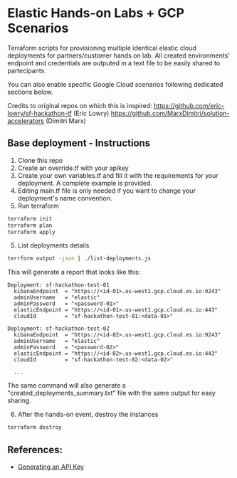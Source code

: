 # Elastic Hands-on Labs + GCP Scenarios
Terraform scripts for provisioning multiple identical elastic cloud deployments for partners/customer hands on lab.
All created environments' endpoint and credentials are outputed in a text file to be easily shared to partecipants.

You can also enable specific Google Cloud scenarios following dedicated sections below.

Credits to original repos on which this is inspired:
https://github.com/eric-lowry/sf-hackathon-tf (Eric Lowry)
https://github.com/MarxDimitri/solution-accelerators (Dimitri Marx)

## Base deployment - Instructions

1. Clone this repo
2. Create an override.tf with your apikey
3. Create your own variables.tf and fill it with the requirements for your deployment. A complete example is provided.
4. Editing main.tf file is only needed if you want to change your deployment's name convention.
5. Run terraform

```bash
terraform init
terraform plan
terraform apply
```

5. List deployments details

```bash
terrform output -json | ./list-deployments.js
```

This will generate a report that looks like this:

```
Deployment: sf-hackathon-test-01
  kibanaEndpoint  = "https://<id-01>.us-west1.gcp.cloud.es.io:9243"
  adminUsername   = "elastic"
  adminPassword   = "<password-01>"
  elasticEndpoint = "https://<id-01>.us-west1.gcp.cloud.es.io:443"
  cloudId         = "sf-hackathon-test-01:<data-01>"

Deployment: sf-hackathon-test-02
  kibanaEndpoint  = "https://<id-02>.us-west1.gcp.cloud.es.io:9243"
  adminUsername   = "elastic"
  adminPassword   = "<password-02>"
  elasticEndpoint = "https://<id-02>.us-west1.gcp.cloud.es.io:443"
  cloudId         = "sf-hackathon-test-02:<data-02>"

  ...
```
The same command will also generate a "created_deployments_summary.txt" file with the same output for easy sharing.

6. After the hands-on event, destroy the instances

```bash
terraform destroy
```

## References:

* [Generating an API Key](https://registry.terraform.io/providers/elastic/ec/latest/docs#api-key-authentication-recommended)
